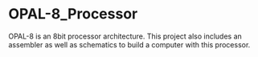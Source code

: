 # OPAL-8_Processor
OPAL-8 is an 8bit processor architecture. This project also includes an assembler as well as schematics to build a computer with this processor.
